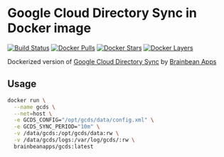 # Google Cloud Directory Sync in Docker image

[![Build Status](https://img.shields.io/docker/build/brainbeanapps/gcds.svg)](https://hub.docker.com/r/brainbeanapps/gcds)
[![Docker Pulls](https://img.shields.io/docker/pulls/brainbeanapps/gcds.svg)](https://hub.docker.com/r/brainbeanapps/gcds)
[![Docker Stars](https://img.shields.io/docker/stars/brainbeanapps/gcds.svg)](https://hub.docker.com/r/brainbeanapps/gcds)
[![Docker Layers](https://images.microbadger.com/badges/image/brainbeanapps/gcds.svg)](https://microbadger.com/images/brainbeanapps/gcds)

Dockerized version of [Google Cloud Directory Sync](https://tools.google.com/dlpage/dirsync/) by [Brainbean Apps](https://brainbeanapps.com)

## Usage

```bash
docker run \
  --name gcds \
  --net=host \
  -e GCDS_CONFIG="/opt/gcds/data/config.xml" \
  -e GCDS_SYNC_PERIOD="10m" \
  -v /data/gcds:/opt/gcds/data:rw \
  -v /data/gcds/logs:/var/log/gcds/:rw \
  brainbeanapps/gcds:latest
```
